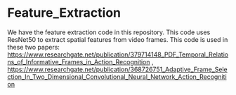 # Feature_Extraction
We have the feature extraction code in this repository. This code uses ResNet50 to extract spatial features from video frames.
This code is used in these two papers:
https://www.researchgate.net/publication/379714148_PDF_Temporal_Relations_of_Informative_Frames_in_Action_Recognition , https://www.researchgate.net/publication/368726751_Adaptive_Frame_Selection_In_Two_Dimensional_Convolutional_Neural_Network_Action_Recognition
